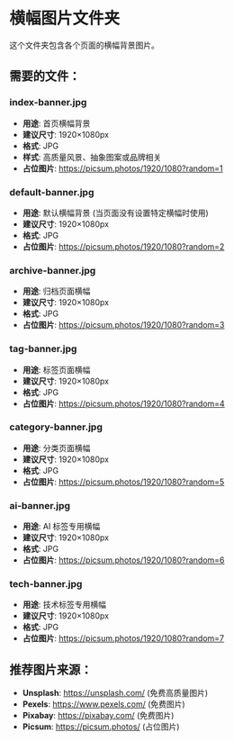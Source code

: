 # 横幅图片文件夹

这个文件夹包含各个页面的横幅背景图片。

## 需要的文件：

### index-banner.jpg
- **用途**: 首页横幅背景
- **建议尺寸**: 1920×1080px
- **格式**: JPG
- **样式**: 高质量风景、抽象图案或品牌相关
- **占位图片**: https://picsum.photos/1920/1080?random=1

### default-banner.jpg
- **用途**: 默认横幅背景 (当页面没有设置特定横幅时使用)
- **建议尺寸**: 1920×1080px
- **格式**: JPG
- **占位图片**: https://picsum.photos/1920/1080?random=2

### archive-banner.jpg
- **用途**: 归档页面横幅
- **建议尺寸**: 1920×1080px
- **格式**: JPG
- **占位图片**: https://picsum.photos/1920/1080?random=3

### tag-banner.jpg
- **用途**: 标签页面横幅
- **建议尺寸**: 1920×1080px
- **格式**: JPG
- **占位图片**: https://picsum.photos/1920/1080?random=4

### category-banner.jpg
- **用途**: 分类页面横幅
- **建议尺寸**: 1920×1080px
- **格式**: JPG
- **占位图片**: https://picsum.photos/1920/1080?random=5

### ai-banner.jpg
- **用途**: AI 标签专用横幅
- **建议尺寸**: 1920×1080px
- **格式**: JPG
- **占位图片**: https://picsum.photos/1920/1080?random=6

### tech-banner.jpg
- **用途**: 技术标签专用横幅
- **建议尺寸**: 1920×1080px
- **格式**: JPG
- **占位图片**: https://picsum.photos/1920/1080?random=7

## 推荐图片来源：
- **Unsplash**: https://unsplash.com/ (免费高质量图片)
- **Pexels**: https://www.pexels.com/ (免费图片)
- **Pixabay**: https://pixabay.com/ (免费图片)
- **Picsum**: https://picsum.photos/ (占位图片)
